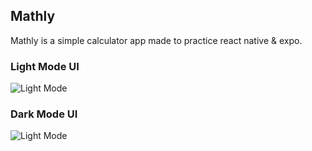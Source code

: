 ## Mathly
Mathly is a simple calculator app made to practice react native & expo.

### Light Mode UI
![Light Mode](https://imgur.com/KxDFICr.jpg)

### Dark Mode UI
![Light Mode](https://imgur.com/2F39uWm.jpg)

